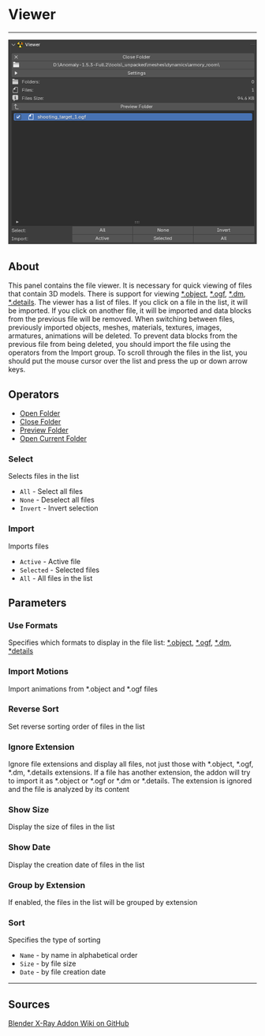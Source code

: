 # Viewer

___

![alt text](assets/images/n-panel-viewer.png)

## About

This panel contains the file viewer. It is necessary for quick viewing of files that contain 3D models. There is support for viewing [*.object](../../../reference/file-formats/models/object.md), [*.ogf](../../../reference/file-formats/models/ogf.md), [*.dm](../../../reference/file-formats/models/dm.md), [*.details](../../../reference/file-formats/game-levels/details.md). The viewer has a list of files. If you click on a file in the list, it will be imported. If you click on another file, it will be imported and data blocks from the previous file will be removed. When switching between files, previously imported objects, meshes, materials, textures, images, armatures, animations will be deleted. To prevent data blocks from the previous file from being deleted, you should import the file using the operators from the Import group. To scroll through the files in the list, you should put the mouse cursor over the list and press the up or down arrow keys.

## Operators

- [Open Folder](../addon-operators/operator-open-current-folder.md)
- [Close Folder](../addon-operators/operator-close-file.md)
- [Preview Folder](../addon-operators/operator-preview-folder.md)
- [Open Current Folder](../addon-operators/operator-open-current-folder.md)

### Select

Selects files in the list

- `All` - Select all files
- `None` - Deselect all files
- `Invert` - Invert selection

### Import

Imports files

- `Active` - Active file
- `Selected` - Selected files
- `All` - All files in the list

## Parameters

### Use Formats

Specifies which formats to display in the file list: [*.object](../../../reference/file-formats/models/object.md), [*.ogf](../../../reference/file-formats/models/ogf.md), [*.dm](../../../reference/file-formats/models/dm.md), [*details](../../../reference/file-formats/game-levels/details.md)

### Import Motions

Import animations from *.object and \*.ogf files

### Reverse Sort

Set reverse sorting order of files in the list

### Ignore Extension

Ignore file extensions and display all files, not just those with *.object, \*.ogf, \*.dm, \*.details extensions. If a file has another extension, the addon will try to import it as \*.object or \*.ogf or \*.dm or \*.details. The extension is ignored and the file is analyzed by its content

### Show Size

Display the size of files in the list

### Show Date

Display the creation date of files in the list

### Group by Extension

If enabled, the files in the list will be grouped by extension

### Sort

Specifies the type of sorting

- `Name` - by name in alphabetical order
- `Size` - by file size
- `Date` - by file creation date

___

## Sources

[Blender X-Ray Addon Wiki on GitHub](https://github.com/PavelBlend/blender-xray/wiki/Panel-Viewer)
